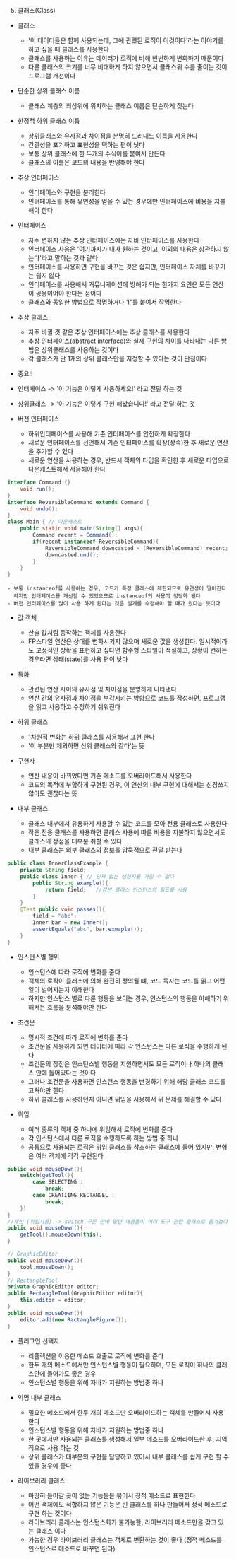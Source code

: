 5. 클래스(Class)
- 클래스
    - '이 데이터들은 함께 사용되는데, 그에 관련된 로직이 이것이다'라는 이야기를 하고 싶을 때 클래스를 사용한다
    - 클래스를 사용하는 이유는 데이터가 로직에 비해 빈번하게 변화하기 때문이다
    - 다른 클래스의 크기를 너무 비대하게 하지 않으면서 클래스위 수를 줄이는 것이 프로그램 개선이다

- 단순한 상위 클래스 이름 
    - 클래스 계층의 최상위에 위치하는 클래스 이름은 단순하게 짓는다

- 한정적 하위 클래스 이름 
    - 상위클래스와 유사점과 차이점을 분명히 드러내느 이름을 사용한다
    - 간결성을 포기하고 표현성을 택하는 편이 낫다
    - 보통 상위 클래스에 한 두개의 수식어를 붙여서 만든다
    - 클래스의 이름은 코드의 내용을 반영해야 한다

- 추상 인터페이스 
    - 인터페이스와 구현을 분리한다
    - 인터페이스를 통해 유연성을 얻을 수 있는 경우에만 인터페이스에 비용을 지불해야 한다

- 인터페이스 
    - 자주 변하지 않는 추상 인터페이스에는 자바 인터페이스를 사용한다
    - 인터페이스 사용은 '여기까지가 내가 원하는 것이고, 이외의 내용은 상관하지 않는다'라고 말하는 것과 같다
    - 인터페이스를 사용하면 구현을 바꾸는 것은 쉽지만, 인터페이스 자체를 바꾸기는 쉽지 않다
    - 인터페이스를 사용해서 커뮤니케이션에 방해가 되는 한가지 요인은 모든 연산이 공용이어야 한다는 점이다
    - 클래스와 동일한 방법으로 작명하거나 'I"를 붙여서 작명한다

- 추상 클래스 
    - 자주 바귈 것 같은 추상 인터페이스에는 추상 클래스를 사용한다
    - 추상 인터페이스(abstract interface)와 실제 구현의 차이를 나타내는 다른 방법은 상위클래스를 사용하는 것이다
    - 각 클래스가 단 1개의 상위 클래스만을 지정할 수 있다는 것이 단점이다

- 중요!!
- 인터페이스 -> '이 기능은 이렇게 사용하세요!' 라고 전달 하는 것
- 상위클래스 -> '이 기능은 이렇게 구현 해봤습니다!' 라고 전달 하는 것


- 버전 인터페이스 
    - 하위인터페이스를 사용해 기존 인터페이스를 안전하게 확장한다
    - 새로운 인터페이스를 선언해서 기존 인터페이스를 확장(상속)한 후 새로운 연산을 추가할 수 있다
    - 새로운 연산을 사용하는 경우, 반드시 객체의 타입을 확인한 후 새로운 타입으로 다운캐스트해서 사용해야 한다
```java
interface Command {}
    void run();
}
interface ReversibleCommand extends Command {
    void undo();
}
class Main { // 다운캐스트
    public static void main(String[] args){
        Command recent = Command();
        if(recent instanceof ReversibleCommand){
            ReversibleCommand downcasted = (ReversibleCommand) recent;
            downcasted.und();
        }
    }
}
```
    - 보통 instanceof를 사용하는 경우, 코드가 특정 클래스에 제한되므로 유연성이 떨어진다
      하지만 인터페이스를 개선할 수 있었으므로 instanceof의 사용이 정당화 된다
    - 버전 인터페이스를 많이 사용 하게 된다는 것은 설계를 수정해야 할 때가 됬다는 뜻이다

- 값 객체 
    - 산술 값처럼 동작하는 객체를 사용한다
    - FP스타일 연산은 상태를 변화시키지 않으며 새로운 값을 생성한다. 일시적이라도 고정적인 상확을 표현하고 싶다면
      함수형 스타일이 적절하고, 상황이 변하는 경우라면 상태(state)를 사용 편이 낫다

- 특화 
    - 관련된 연산 사이의 유사점 및 차이점을 분명하게 나타낸다
    - 연산 간의 유사점과 차이점을 부각시키는 방향으로 코드를 작성하면, 프로그램을 읽고 사용하고 수정하기 쉬워진다

- 하위 클래스 
    - 1차원적 변화는 하위 클래스를 사용해서 표현 한다
    - '이 부분만 제외하면 상위 클래스와 같다'는 뜻

- 구현자 
    - 연산 내용이 바뀌었다면 기존 메소드를 오버라이드해서 사용한다
    - 코드의 목적에 부합하게 구현된 경우, 이 연산의 내부 구현에 대해서는 신경쓰지 않아도 괜찮다는 뜻

- 내부 클래스 
    - 클래스 내부에서 유용하게 사용할 수 있는 코드를 모아 전용 클래스로 사용한다
    - 작은 전용 클래스를 사용하면 클래스 사용에 따른 비용을 지불하지 않으면서도 클래스의 장점을 대부분 취할 수 있다
    - 내부 클래스는 외부 클래스의 정보를 암묵적으로 전달 받는다
```java
public class InnerClassExample {
    private String field;
    public class Inner { // 인자 없는 생성자를 가질 수 없다
        public String example(){
            return field;   //감싼 클래스 인스턴스의 필드를 사용
        }
    }
    @Test public void passes(){
        field = "abc";
        Inner bar = new Inner();
        assertEquals("abc", bar.exmaple());
    }
}
```
- 인스턴스별 행위 
    - 인스턴스에 따라 로직에 변화를 준다
    - 객체의 로직이 클래스에 의해 완전히 정의될 떄, 코드 독자는 코드를 읽고 어떤 일이 벌어지는지 이해한다
    - 하지만 인스턴스 별로 다른 행동을 보이는 경우, 인스턴스의 행동을 이해하기 위해서는 흐름을 분석해야만 한다

- 조건문 
    - 명시적 조건에 따라 로직에 변화를 준다
    - 조건문을 사용하게 되면 데이터에 따라 각 인스턴스는 다른 로직을 수행하게 된다
    - 조건문의 장점은 인스턴스별 행동을 지원하면서도 모든 로직이나 하나의 클래스 안에 들어있다는 것이다
    - 그러나 조건문을 사용하면 인스턴스 행동을 변경하기 위해 해당 클래스 코드를 고쳐야만 한다
    - 하위 클래스를 사용하던지 아니면 위임을 사용해서 위 문제를 해결할 수 있다

- 위임 
    - 여러 종류의 객체 중 하나에 위임해서 로직에 변화를 준다
    - 각 인스턴스에서 다른 로직을 수행하도록 하는 방법 중 하나
    - 공통으로 사용되는 로직은 위임 클래스를 참조하는 클래스에 들어 있지만, 변형은 여러 객체에 각각 구현된다
```java
public void mouseDown(){
    switch(getTool(){
        case SELECTING : 
            break;
        case CREATIING_RECTANGEL :
            break;
    })
}
//개선 (위임사용) -> switch 구문 안에 있던 내용들이 여러 도구 관련 클래스로 옮겨졌다
public void mouseDown(){
    getTool().mouseDown(this);
}

// GraphicEditor
public void mouseDown(){
    tool.mouseDown();
}
// RectangleTool
private GraphicEditor editor;
public RectangleTool(GraphicEditor editor){
    this.editor = editor;
}
public void mouseDown(){
    editor.add(new RactangleFigure());
}
```

- 플러그인 선택자 
    - 리플렉션을 이용한 메소드 호출로 로직에 변화를 준다
    - 한두 개의 메소드에서만 인스턴스별 행동이 필요하며, 모든 로직이 하나의 클래스안에 들어가도 좋은 경우
    - 인스턴스별 행동을 위해 자바가 지원하는 방법중 하나

- 익명 내부 클래스 
    - 필요한 메소드에서 한두 개의 메소드만 오버라이드하는 객체를 만들어서 사용한다
    - 인스턴스별 행동을 위해 자바가 지원하는 방법중 하나
    - 한 곳에서만 사용되는 클래스를 생성해서 일부 메소드를 오버라이드한 후, 지역적으로 사용 하는 것
    - 상위 클래스가 대부분의 구현을 담당하고 있어서 내부 클래스를 쉽게 구현 할 수 있을 경우에 좋다

- 라이브러리 클래스 
    - 마땅히 들어갈 곳이 없는 기능들을 묶어서 정적 메소드로 표현한다
    - 어떤 객체에도 적합하지 않은 기능은 빈 클래스를 하나 만들어서 정적 메소드로 구현 하는 것이다
    - 라이브러리 클래스는 인스턴스화가 불가능한, 라이브러리 메소드만을 갖고 있는 클래스 이다
    - 가능한 경우 라이브러리 클래스는 객체로 변환하는 것이 좋다 (정적 메소드를 인스턴스로 메소드로 바꾸면 된다)
